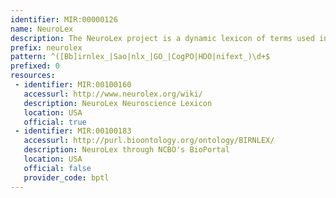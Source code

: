 ```yaml
---
identifier: MIR:00000126
name: NeuroLex
description: The NeuroLex project is a dynamic lexicon of terms used in neuroscience.  It is supported by the Neuroscience Information Framework project and incorporates information from the NIF standardised ontology (NIFSTD), and its predecessor, the Biomedical Informatics Research Network Lexicon (BIRNLex).
prefix: neurolex
pattern: ^([Bb]irnlex_|Sao|nlx_|GO_|CogPO|HDO|nifext_)\d+$
prefixed: 0
resources:
 - identifier: MIR:00100160
   accessurl: http://www.neurolex.org/wiki/
   description: NeuroLex Neuroscience Lexicon
   location: USA
   official: true
 - identifier: MIR:00100183
   accessurl: http://purl.bioontology.org/ontology/BIRNLEX/
   description: NeuroLex through NCBO's BioPortal
   location: USA
   official: false
   provider_code: bptl
---
```

